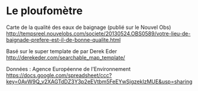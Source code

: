 Le ploufomètre
===========

Carte de la qualité des eaux de baignage (publié sur le Nouvel Obs)
http://tempsreel.nouvelobs.com/societe/20130524.OBS0589/votre-lieu-de-baignade-prefere-est-il-de-bonne-qualite.html

Basé sur le super template de par Derek Eder
http://derekeder.com/searchable_map_template/

Données : Agence Européenne de l'Environnement
https://docs.google.com/spreadsheet/ccc?key=0AvW9Q_v2XAGTdDZ3Y3p2eEVtbm5FeEYwSjgzekIzMUE&usp=sharing

